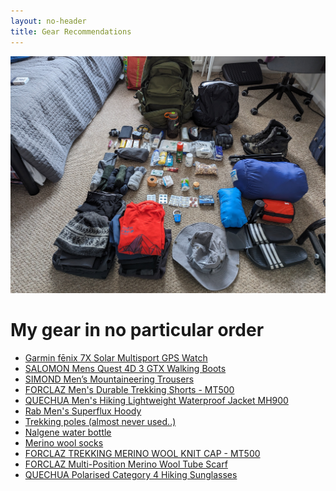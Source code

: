 ```yaml
---
layout: no-header
title: Gear Recommendations
---
```


![Packing all the gear before departing](/images/allgear.jpg)

# My gear in no particular order
- <a href="https://www.amazon.co.uk/gp/product/B09M47L4HN/ref=ppx_yo_dt_b_search_asin_image?ie=UTF8&th=1" target="_blank">Garmin fēnix 7X Solar Multisport GPS Watch</a>
- <a href="https://www.amazon.co.uk/SALOMON-Quest-Hiking-Magnet-Quarry/dp/B08LGCFXFV/ref=sr_1_2?crid=3EC394DYKBQ7T&keywords=-%2BSALOMON%2BMens%2BQuest%2B4D%2B3%2BGTX%2BWalking%2BBoots&qid=1700755189&s=sports&sprefix=salomon%2Bmens%2Bquest%2B4d%2B3%2Bgtx%2Bwalking%2Bboots%2B%2Csports%2C93&sr=1-2&th=1&psc=1" target="_blank">SALOMON Mens Quest 4D 3 GTX Walking Boots</a>
- <a href="https://www.decathlon.co.uk/p/men-s-mountaineering-trousers-alpinism-light-evo-grey/_/R-p-334254?mc=8648882" target="_blank">SIMOND Men’s Mountaineering Trousers</a>
- <a href="https://www.decathlon.co.uk/p/men-s-durable-trekking-shorts-mt500/_/R-p-329049?mc=8789676" target="_blank">FORCLAZ Men's Durable Trekking Shorts - MT500</a>
- <a href="https://www.decathlon.co.uk/p/men-s-hiking-lightweight-waterproof-jacket-mh900/_/R-p-150330?mc=8382335" target="_blank">QUECHUA Men's Hiking Lightweight Waterproof Jacket MH900</a>
- <a href="https://rab.equipment/uk/superflux-hoody-aw20" target="_blank">Rab Men's Superflux Hoody</a>
- <a href="https://www.amazon.co.uk/gp/product/B0B494RBQV/ref=ppx_yo_dt_b_search_asin_image?ie=UTF8&th=1" target="_blank">Trekking poles (almost never used..)</a>
- <a href="https://www.amazon.co.uk/Nalgene-WH-Sustain-Bottle-cerulean/dp/B08JCP9R65/ref=sr_1_4?crid=3UCT3GMU6SK5U&keywords=nalgene%2Bbottle%2B1l&qid=1700755011&s=sports&sprefix=nalgene%2Bbottle%2B1l%2Csports%2C90&sr=1-4&th=1" target="_blank">Nalgene water bottle</a>
- <a href="https://www.amazon.co.uk/gp/product/B082V9MYY2/ref=ppx_yo_dt_b_search_asin_image?ie=UTF8&th=1&psc=1" target="_blank">Merino wool socks</a>
- <a href="https://www.decathlon.co.uk/p/trekking-merino-wool-knit-cap-mt500/_/R-p-302969?mc=8546154" target="_blank">FORCLAZ TREKKING MERINO WOOL KNIT CAP - MT500</a>
- <a href="https://www.decathlon.co.uk/p/multi-position-merino-wool-tube-scarf/_/R-p-183231?mc=8493090" target="_blank">FORCLAZ Multi-Position Merino Wool Tube Scarf</a>
- <a href="https://www.decathlon.co.uk/p/adult-polarised-category-4-hiking-sunglasses-black/_/R-p-181313?mc=8548667" target="_blank">QUECHUA Polarised Category 4 Hiking Sunglasses</a>




